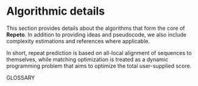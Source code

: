 # Algorithmic details

This section provides details about the algorithms that form the core of **Repeto**. In addition to providing ideas and
pseudocode, we also include complexity estimations and references where applicable.

In short, repeat prediction is based on all-local alignment of sequences to themselves, while matching optimization is
treated as a dynamic programming problem that aims to optimize the total user-supplied score.

GLOSSARY